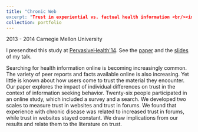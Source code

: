```yaml
---
title: "Chronic Web
excerpt: "Trust in experiential vs. factual health information <br/><img src='/images/pervasiveHealth14.png'>"
collection: portfolio
---
```

2013 - 2014  Carnegie Mellon University

I presendted this study at [PervasiveHealth'14](http://pervasivehealth.org/2014/show/home). See the [paper](http://chengguo.info/pervasivehealth'14.pdf) and the [slides](http://chengguo.info/PervasiveHealth'14_slides.pdf) of my talk.

Searching for health information online is becoming increasingly
common. The variety of peer reports and facts available online is
also increasing. Yet little is known about how users come to trust
the material they encounter. Our paper explores the impact of
individual differences on trust in the context of information
seeking behavior. Twenty-six people participated in an online
study, which included a survey and a search. We developed two
scales to measure trust in websites and trust in forums. We found
that experience with chronic disease was related to increased trust
in forums, while trust in websites stayed constant. We draw
implications from our results and relate them to the literature on
trust. 
